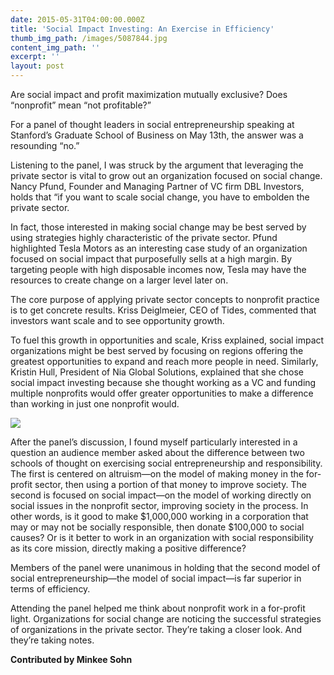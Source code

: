 ```yaml
---
date: 2015-05-31T04:00:00.000Z
title: 'Social Impact Investing: An Exercise in Efficiency'
thumb_img_path: /images/5087844.jpg
content_img_path: ''
excerpt: ''
layout: post
---
```

Are social impact and profit maximization mutually exclusive? Does “nonprofit” mean “not profitable?”   

For a panel of thought leaders in social entrepreneurship speaking at Stanford’s Graduate School of Business on May 13th, the answer was a resounding “no.” 

Listening to the panel, I was struck by the argument that leveraging the private sector is vital to grow out an organization focused on social change. Nancy Pfund, Founder and Managing Partner of VC firm DBL Investors, holds that “if you want to scale social change, you have to embolden the private sector.

In fact, those interested in making social change may be best served by using strategies highly characteristic of the private sector. Pfund highlighted Tesla Motors as an interesting case study of an organization focused on social impact that purposefully sells at a high margin. By targeting people with high disposable incomes now, Tesla may have the resources to create change on a larger level later on. 

The core purpose of applying private sector concepts to nonprofit practice is to get concrete results. Kriss Deiglmeier, CEO of Tides, commented that investors want scale and to see opportunity growth.

To fuel this growth in opportunities and scale, Kriss explained, social impact organizations might be best served by focusing on regions offering the greatest opportunities to expand and reach more people in need. Similarly, Kristin Hull, President of Nia Global Solutions, explained that she chose social impact investing because she thought working as a VC and funding multiple nonprofits would offer greater opportunities to make a difference than working in just one nonprofit would.

![](/images/2893359_orig.jpg)

After the panel’s discussion, I found myself particularly interested in a question an audience member asked about the difference between two schools of thought on exercising social entrepreneurship and responsibility. The first is centered on altruism—on the model of making money in the for-profit sector, then using a portion of that money to improve society. The second is focused on social impact—on the model of working directly on social issues in the nonprofit sector, improving society in the process. In other words, is it good to make $1,000,000 working in a corporation that may or may not be socially responsible, then donate $100,000 to social causes? Or is it better to work in an organization with social responsibility as its core mission, directly making a positive difference? 

Members of the panel were unanimous in holding that the second model of social entrepreneurship—the model of social impact—is far superior in terms of efficiency.       

Attending the panel helped me think about nonprofit work in a for-profit light. Organizations for social change are noticing the successful strategies of organizations in the private sector. They’re taking a closer look. And they’re taking notes.

**Contributed by Minkee Sohn**